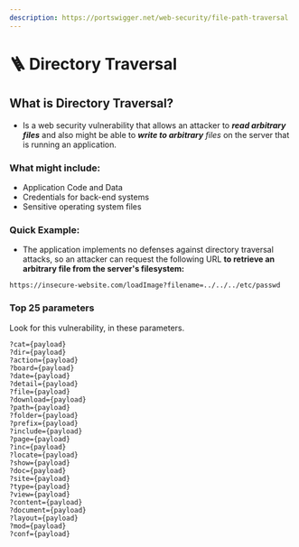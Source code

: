 ```yaml
---
description: https://portswigger.net/web-security/file-path-traversal
---
```


# 🪜 Directory Traversal

## What is Directory Traversal?

* Is a web security vulnerability that allows an attacker to _**read arbitrary files**_ and also might be able to _**write to arbitrary** files_ on the server that is running an application.

### What might include:

* Application Code and Data
* Credentials for back-end systems
* Sensitive operating system files

### Quick Example:

* The application implements no defenses against directory traversal attacks, so an attacker can request the following URL **to retrieve an arbitrary file from the server's filesystem:**

```
https://insecure-website.com/loadImage?filename=../../../etc/passwd
```

### Top 25 parameters

Look for this vulnerability, in these parameters.

```
?cat={payload}
?dir={payload}
?action={payload}
?board={payload}
?date={payload}
?detail={payload}
?file={payload}
?download={payload}
?path={payload}
?folder={payload}
?prefix={payload}
?include={payload}
?page={payload}
?inc={payload}
?locate={payload}
?show={payload}
?doc={payload}
?site={payload}
?type={payload}
?view={payload}
?content={payload}
?document={payload}
?layout={payload}
?mod={payload}
?conf={payload}
```

